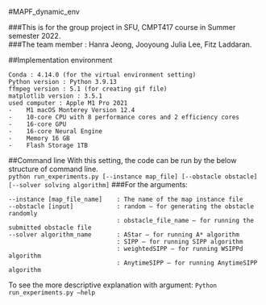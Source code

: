 #MAPF_dynamic_env 
  
###This is for the group project in SFU, CMPT417 course in Summer semester 2022.  
###The team member : Hanra Jeong, Jooyoung Julia Lee, Fitz Laddaran. 

##Implementation environment
```
Conda : 4.14.0 (for the virtual environment setting)
Python version : Python 3.9.13
ffmpeg version : 5.1 (for creating gif file)
matplotlib version : 3.5.1
used computer : Apple M1 Pro 2021
-    M1 macOS Monterey Version 12.4
-    10-core CPU with 8 performance cores and 2 efficiency cores
-    16-core GPU
-    16-core Neural Engine
-    Memory 16 GB
-    Flash Storage 1TB
```
##Command line
With this setting, the code can be run by the below structure of command line.  
```python run_experiments.py [--instance map_file] [--obstacle obstacle] [--solver solving algorithm]``` 
###For the arguments:
```
--instance [map_file_name]    : The name of the map instance file
--obstacle [input]            : random – for generating the obstacle randomly
                              : obstacle_file_name – for running the submitted obstacle file
--solver algorithm_name       : AStar – for running A* algorithm
                              : SIPP – for running SIPP algorithm
                              : weightedSIPP – for running WSIPPd algorithm
                              : AnytimeSIPP – for running AnytimeSIPP algorithm
``` 
To see the more descriptive explanation with argument:
``` Python run_experiments.py –help ```
